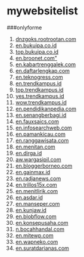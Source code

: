 # mywebsitelist

###onlyforme

<!DOCTYPE html>
<html lang="en">
<head>
    <meta charset="UTF-8">
    <meta http-equiv="X-UA-Compatible" content="IE=edge">
    <meta name="viewport" content="width=device-width, initial-scale=1.0">
    <title>Mywebsitelist</title>
</head>
<body>
    <ol>
        <li>    <a href="https://dnzgoks.rootrootan.com">dnzgoks.rootrootan.com</a></li>
        <li>    <a href="https://en.bukuipa.co.id">en.bukuipa.co.id</a></li>
        <li>    <a href="https://top.bukuipa.co.id">top.bukuipa.co.id</a></li>
        <li>    <a href="https://en.broonet.com">en.broonet.com"</a></li>
        <li>    <a href="https://en.kabartrenggalek.com">en.kabartrenggalek.com</a></li>
        <li>    <a href="https://en.daftarlengkap.com">en.daftarlengkap.com</a></li>
        <li>    <a href="https://en.teknogress.com">en.teknogress.com</a></li>
        <li>    <a href="https://en.trendkampus.id">en.trendkampus.id</a></li>
        <li>    <a href="https://top.trendkampus.id">top.trendkampus.id</a></li>
        <li>    <a href="https://yes.trendkampus.id">yes.trendkampus.id</a></li>
        <li>    <a href="https://wow.trendkampus.id">wow.trendkampus.id</a></li>
        <li>    <a href="https://en.pendidikanpedia.com">en.pendidikanpedia.com</a></li>
        <li>    <a href="https://en.senangberbagi.id">en.senangberbagi.id</a></li>
        <li>    <a href="https://en.fauxsaics.com">en.fauxsaics.com</a></li>
        <li>    <a href="https://en.infosearchweb.com">en.infosearchweb.com</a></li>
        <li>    <a href="https://en.pamankicau.com">en.pamankicau.com</a></li>
        <li>    <a href="https://en.ranggawisata.com">en.ranggawisata.com</a></li>
        <li>    <a href="https://en.menitan.com">en.menitan.com</a></li>
        <li>    <a href="https://en.dirga.id">en.dirga.id</a></li>
        <li>    <a href="https://law.wargasipil.com">aw.wargasipil.com</a></li>
        <li>    <a href="https://en.bloggerborneo.com">en.bloggerborneo.com</a></li>
        <li>    <a href="https://en.gainmax.id">en.gainmax.id</a></li>
        <li>    <a href="https://en.radjanews.com">en.radjanews.com</a></li>
        <li>    <a href="https://en.trillos15x.com">en.trillos15x.com</a></li>
        <li>    <a href="https://en.menitlirik.com ">en.menitlirik.com </a></li>
        <li>    <a href="https://en.asdar.id">en.asdar.id</a></li>
        <li>    <a href="https://en.manseper.com">en.manseper.com</a></li>
        <li>    <a href="https://en.kunjaw.id">en.kunjaw.id</a></li>
        <li>    <a href="https://en.blobflow.com">en.blobflow.com</a></li>
        <li>    <a href="https://en.konsepusaha.com">en.konsepusaha.com</a></li>
        <li>    <a href="https://en.bocahhandal.com">n.bocahhandal.com</a></li>
        <li>    <a href="https://en.mitewp.com">en.mitewp.com</a></li>
        <li>    <a href="https://en.wapneko.com">en.wapneko.com</a></li>
        <li>    <a href="https://en.suratdarianas.com">en.suratdarianas.com</a></li>
        </ol>
</body>
</html>
